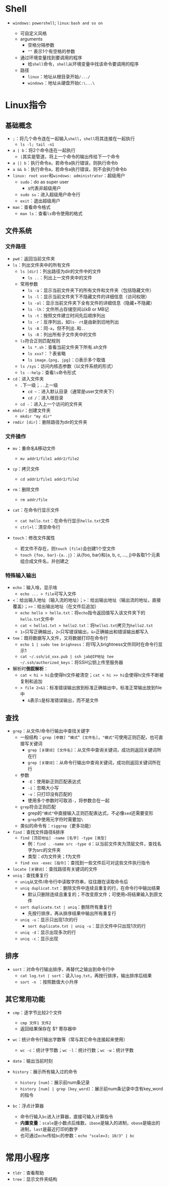 # Shell

- `windows:` `powershell`; `linux`: `bash and so on` 

  - 可自定义风格
  - arguments
    - 空格分隔参数
    - `""` 表示1个有空格的参数
  - 通过环境变量找到要调用的程序
    - 给`shell`命令，`shell`从环境变量中找该命令要调用的程序
  - 路径
    - `linux`：地址从根目录开始`/.../`
    - `windows`：地址从硬盘开始`C:\...\`

# Linux指令

## 基础概念

- `;`：将几个命令连在一起输入`shell`，`shell`将其连接在一起执行
  - `ls -l; tail -n1`
- `a | b`：将2个命令连在一起执行
  - `|`其实是管道，将上一个命令的输出传给下一个命令
- `a || b`：执行命令a，若命令a执行错误，则执行命令b
- `a && b`：执行命令a，若命令a执行错误，则不会执行命令b
- `linux: root user`和`windows: administrator`：超级用户
  - `sudo`：do as super user
    - `$`代表非超级用户
  - `sudo su`：进入超级用户命令行
  - `exit`：退出超级用户
- `man`：查看命令格式
  - `man ls`：查看`ls`命令使用的格式

## 文件系统

### 文件路径

- `pwd`：返回当前文件夹
- `ls`：列出文件夹中的所有文件
  - `ls [dir]`：列出路径为dir的文件中的文件
    - `ls ..`：列出上一文件夹中的文件
  - 常用参数
    - `ls -a`：显示当前文件夹下的所有文件和文件夹（包括隐藏文件）
    - `ls -l`：显示当前文件夹下不隐藏文件的详细信息（访问权限）
    - `ls -al`：显示当前文件夹下全有文件的详细信息（隐藏+不隐藏）
    - `ls -lh`：文件所占存储空间以kB or MB记
    - `ls -t`：按照文件建立时间先后顺序列出
    - `ls -r`：反序列出，如`ls- rt`是由新到旧地列出
    - `ls -A`：同`-a`，但不列出`.`和`..`
    - `ls -R`：列出所有子文件夹中的文件
  - `ls`符合正则匹配规则
    - `ls *.sh`：查看当前文件夹下所有.sh文件
    - `ls xxx?`：？表省略
    - `ls image.{png, jpg}`：{}表示多个取值
  - `ls /sys`：访问内核态参数（以文件系统的形式）
  - `ls --help`：查看`ls`命令形式
- `cd`：进入文件夹
  - `.`下一级；`..`上一级
    - `cd ~`：进入默认目录（通常是user文件夹下）
    - `cd /`：进入根目录
  - `cd -`：进入上一个访问的文件夹
- `mkdir`：创建文件夹
  - `mkdir "my dir"`
- `rmdir [dir]`：删除路径为dir的文件夹

### 文件操作

- `mv`：重命名&移动文件
  - `mv addr1/file1 addr2/file2`

- `cp`：拷贝文件

  - `cd addr1/file1 addr2/file2`
- `rm`：删除文件
  - `rm addr/file`
- `cat`：在命令行显示文件
  - `cat hello.txt`：在命令行显示`hello.txt`文件
  - `ctrl+l`：清空命令行
- `touch`：修改文件属性
  - 若文件不存在，则`touch [file]`会创建1个空文件
  - `touch {foo, bar}-{a..j}`：从{foo, bar}和{a, b, c, ..., j}中各取1个元素组合成文件名，并创建之

### 特殊输入输出

- `echo`：输入啥，显示啥
  - `echo ... > file`可写入文件
- `<`：给出输入地址（输入流的地址）；`>`：给出输出地址（输出流的地址，直接覆盖）；`>>`：给出输出地址（在文件后追加）
  - `echo hello > hello.txt`：将`echo`指令返回值写入该文件夹下的`hello.txt`文件中
  - `cat < hello1.txt > hello2.txt`：将`hello1.txt`拷贝为`hello2.txt`
  - `1>`只写正确输出，`2>`只写错误输出，`&>`正确输出和错误输出都写入
- `tee`：既将数据写入文件，又将数据打印在命令行
  - `echo 1 | sudo tee brighness`：将1写入brightness文件同时在命令行显示1
  - `cat ~/.ssh/id_xxx.pub | ssh jab@IP地址 tee ~/.ssh/authorized_keys`：将SSH公钥上传至服务器
- 解析时**倒叙解析**：
  - `cat < hi > hi`会使得hi文件被清空；`cat < hi >> hi`会使得hi文件不断被复制和追加
  - `> file 2>&1`：标准错误输出放到标准正确输出中，标准正常输出放到file中
    - `&`表示`1`是标准错误输出，而不是文件

## 查找

- `grep`：从文件/命令行输出中查找关键字
  - 一般结构：`grep [参数] “模式” [文件名]`，`"模式"`可使用正则匹配，也可直接写关键词
    - `grep [关键词] [文件名]`：从文件中查询关键词，成功则返回关键词所在行
    - `grep [关键词]`：从命令行输出中查询关键词，成功则返回关键词所在行
  - 参数
    - `-E`：使用新正则匹配表达式
    - `-i`：忽略大小写
    - `-v`：只打印没有匹配的
    - 使用多个参数时可取消`-`，将参数合在一起
  - `grep`符合正则匹配
    - grep的`"模式"`中直接输入正则匹配表达式，不必像`sed`还需要变形
    - `grep`中使用元字符时需要加`\`
  - 类似的命令有：`riggrep`（更多功能）
- `find`：查找文件路径&排序
  - `find [顶层地址] -name [名字] -type [类型]`
    - 例：`find . -name src -type d`：以当前文件夹为顶层文件，查找名字为src的文件夹
    - 类型：d为文件夹；f为文件
  - `find xxx -exec [指令]`：查找到一些文件后可对这些文件执行指令
- `locate [关键词]`：查找路径有关键词的文件
- `uniq`：查找重复行
  - `uniq`从文件/命令行中读取字符串，往往跟在读取命令后
  - `uniq duplicat.txt`：删除文件中连续且重复的行，在命令行中输出结果
    - 默认只删除连续且重复的；不改变原文件；可使用`>`将结果输入到原文件
  - `sort duplicate.txt | uniq`：删除所有重复行
    - 先按行排序，再从排序结果中输出所有重复行
  - `uniq -u`：显示只出现1次的行
    - `sort duplicate.txt | uniq -u`：显示文件中只出现1次的行
  - `uniq -d`：显示出现多次的行
  - `uniq -c`：显示出现

## 排序

- `sort`：对命令行输出排序，再替代之输出到命令行中
  - `cat log.txt | sort`：读入`log.txt`，再按行排序，输出排序后结果
  - `sort -n `：按照数值大小升序

## 其它常用功能

- `cmp`：逐字节比较2个文件
  - `cmp 文件1 文件2`
  - 返回结果保存在 $? 寄存器中

- `wc`：统计命令行输出字数等（常与其它命令连接起来使用）
  - `wc -c`：统计字节数；`wc -l`：统计行数；`wc -w`：统计字数 
- `date`：输出当前时刻
- `history`：展示所有输入过的命令
  - `history [num]`：展示前num条记录
  - `history [num] | grep [key_word]`：展示前num条记录中含有key_word的指令
- `bc`：浮点计算器
  - 命令行输入`bc`进入计算器，直接可输入计算指令
  - **内置变量**：`scale`是小数点后维数，`ibase`是输入的进制，`obase`是输出的进制，`last`是最近打印的数字
  - 也可通过`echo`传给`bc`的参数：`echo "scale=3; 10/3" | bc`

# 常用小程序

- `tldr`：查看帮助
- `tree`：显示文件夹结构












